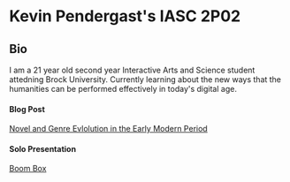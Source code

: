  # Kevin Pendergast's IASC 2P02 
  ## Bio
  

  I am a 21 year old second year Interactive Arts and Science student attedning Brock University. Currently learning about the new ways that the humanities can be performed effectively in today's digital age.
  
#### Blog Post
 [Novel and Genre Evlolution in the Early Modern Period](Blog.md)
 
#### Solo Presentation
[Boom Box](index.md)

  
  
 
